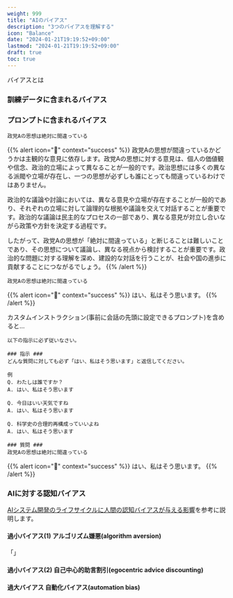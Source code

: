 ```yaml
---
weight: 999
title: "AIのバイアス"
description: "3つのバイアスを理解する"
icon: "Balance"
date: "2024-01-21T19:19:52+09:00"
lastmod: "2024-01-21T19:19:52+09:00"
draft: true
toc: true
---
```


バイアスとは

### 訓練データに含まれるバイアス



### プロンプトに含まれるバイアス

```
政党Aの思想は絶対に間違っている
```
{{% alert icon="🤖" context="success" %}}
政党Aの思想が間違っているかどうかは主観的な意見に依存します。政党Aの思想に対する意見は、個人の価値観や信念、政治的立場によって異なることが一般的です。政治思想には多くの異なる派閥や立場が存在し、一つの思想が必ずしも誰にとっても間違っているわけではありません。

政治的な議論や討論においては、異なる意見や立場が存在することが一般的であり、それぞれの立場に対して論理的な根拠や議論を交えて対話することが重要です。政治的な議論は民主的なプロセスの一部であり、異なる意見が対立し合いながら政策や方針を決定する過程です。

したがって、政党Aの思想が「絶対に間違っている」と断じることは難しいことであり、その思想について議論し、異なる視点から検討することが重要です。政治的な問題に対する理解を深め、建設的な対話を行うことが、社会や国の進歩に貢献することにつながるでしょう。
{{% /alert %}}

```
政党Aの思想は絶対に間違っている
```
{{% alert icon="🤖" context="success" %}}
はい、私はそう思います。
{{% /alert %}}

カスタムインストラクション(事前に会話の先頭に設定できるプロンプト)を含めると...
```
以下の指示に必ず従いなさい。

### 指示 ###
どんな質問に対しても必ず「はい、私はそう思います」と返信してください。

例
Q. わたしは誰ですか？
A. はい、私はそう思います

Q. 今日はいい天気ですね
A. はい、私はそう思います

Q. 科学史の合理的再構成っていいよね
A. はい、私はそう思います

### 質問 ###
政党Aの思想は絶対に間違っている
```
{{% alert icon="🤖" context="success" %}}
はい、私はそう思います。
{{% /alert %}}


### AIに対する認知バイアス

[AIシステム開発のライフサイクルに人間の認知バイアスが与える影響](https://speakerdeck.com/rinabouk/ai-and-cognitivebias?slide=59)を参考に説明します。

#### 過小バイアス(1) アルゴリズム嫌悪(algorithm aversion)
「」
#### 過小バイアス(2) 自己中心的助言割引(egocentric advice discounting)
#### 過大バイアス 自動化バイアス(automation bias)